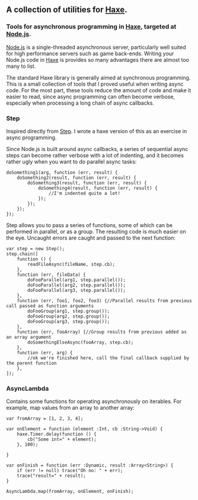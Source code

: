 [haxe]: http://haxe.org
[nodejs]: http://nodejs.org/
[step]: https://github.com/creationix/step
[haxelib]: http://lib.haxe.org/p/async-tools

## A collection of utilities for [Haxe][haxe].

### Tools for asynchronous programming in [Haxe][haxe], targeted at [Node.js][nodejs].

[Node.js][nodejs] is a single-threaded asynchronous server, particularly well suited for high performance servers such as game back-ends.  Writing your Node.js code in [Haxe][haxe] is provides so many advantages there are almost too many to list.

The standard Haxe library is generally aimed at synchronous programming.  This is a small collection of tools that I proved useful when writing async code. For the most part, these tools reduce the amount of code and make it easier to read, since async programming can often become verbose, especially when processing a long chain of async callbacks. 

### Step

Inspired directly from [Step][step].  I wrote a haxe version of this as an exercise in async programming.

Since Node.js is built around async callbacks, a series of sequential async steps can become rather verbose with a lot of indenting, and it becomes rather ugly when you want to do parallel async tasks:

	doSomething1(arg, function (err, result) {
		doSomething2(result, function (err, result) {
			doSomething3(result, function (err, result) {
				doSomething4(result, function (err, result) {
					//I'm indented quite a lot!
				});
			});
		});
	});
	
Step allows you to pass a series of functions, some of which can be performed in parallel, or as a group.  The resulting code is much easier on the eye. Uncaught errors are caught and passed to the next function:

	var step = new Step();
	step.chain([
		function () {
			readFileAsync(fileName, step.cb);
		},
		function (err, fileData) {
			doFooParallel(arg1, step.parallel());
			doFooParallel(arg2, step.parallel());
			doFooParallel(arg3, step.parallel());
		},
		function (err, foo1, foo2, foo3) {//Parallel results from previous call passed as function arguments
			doFooGroup(arg1, step.group());
			doFooGroup(arg2, step.group());
			doFooGroup(arg3, step.group());
		},
		function (err, fooArray) {//Group results from previous added as an array argument
			doSomethingElseAsync(fooArray, step.cb);
		},
		function (err, arg) {
			//ok we're finished here, call the final callback supplied by the parent function
		},
	]);


### AsyncLambda

Contains some functions for operating asynchronously on iterables.  For example, map values from an array to another
array:

	var fromArray = [1, 2, 3, 4];
	
	var onElement = function (element :Int, cb :String->Void) {
		haxe.Timer.delay(function () {
			cb("Some int=" + element);
		}, 100);
		
	}
	
	var onFinish = function (err :Dynamic, result :Array<String>) {
		if (err != null) trace("Oh no: " + err);
		trace("result=" + result);
	}
	
	AsyncLambda.map(fromArray, onElement, onFinish);



    
